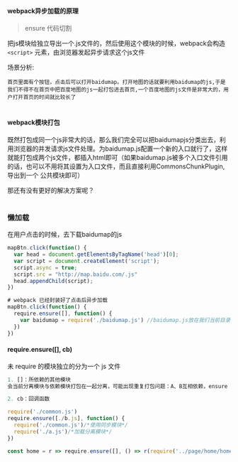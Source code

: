 #
#### webpack异步加载的原理

> ensure 代码切割

把js模块给独立导出一个.js文件的，然后使用这个模块的时候，webpack会构造 `<script>` 元素，由浏览器发起异步请求这个js文件


场景分析:
```
首页里面有个按钮，点击后可以打开baidumap。打开地图的话就要利用baidumap的js,于是
我们不得不在首页中把百度地图的js一起打包进去首页,一个百度地图的js文件是非常大的，用户打开首页的时间就比较长了
```

#
#### webpack模块打包

既然打包成同一个js非常大的话，那么我们完全可以把baidumapjs分类出去，利用浏览器的并发请求js文件处理。为baidumap.js配置一个新的入口就行了，这样就能打包成两个js文件，都插入html即可（如果baidumap.js被多个入口文件引用的话，也可以不用将其设置为入口文件，而且直接利用CommonsChunkPlugin,导出到一个
公共模块即可）


那还有没有更好的解决方案呢？

#
### 懒加载

在用户点击的时候，去下载baidumap的js

```js
mapBtn.click(function() {
  var head = document.getElementsByTagName('head')[0];
  var script = document.createElement('script');
  script.async = true;
  script.src = "http://map.baidu.com/.js"
  head.appendChild(script);
})

# webpack 已经封装好了点击后异步加载
mapBtn.click(function() {
  require.ensure([], function() {
    var baidumap = require('./baidumap.js') //baidumap.js放在我们当前目录下
  })
})
```

#### require.ensure([], cb)

未 require 的模块独立的分为一个 js 文件
```js
1. []：所依赖的其他模块
会当前分离模块与依赖模块打包在一起分离，可能出现重复打包问题：A、B互相依赖，ensure 分别分离了模块 A、B

2. cb：回调函数

require('./common.js')
require.ensure([./b.js], function() {
  require('./common.js')/*使用同步模块*/
  require('./a.js')/*加载分离模块*/
})
```


```js
const home = r => require.ensure([], () => r(require('../page/home/home')), 'home')
```
